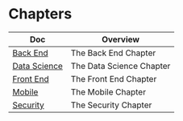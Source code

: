 # Chapters

<!-- prettier-ignore-start -->
<!-- start_toc -->
| Doc | Overview |
|--|--|
| [Back End](/chapters/back-end.md#readme) | The Back End Chapter |
| [Data Science](/chapters/data-science.md#readme) | The Data Science Chapter |
| [Front End](/chapters/front-end.md#readme) | The Front End Chapter |
| [Mobile](/chapters/mobile.md#readme) | The Mobile Chapter |
| [Security](/chapters/security.md#readme) | The Security Chapter |
<!-- end_toc -->
<!-- prettier-ignore-end -->
